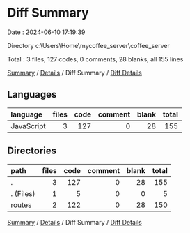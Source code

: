 # Diff Summary

Date : 2024-06-10 17:19:39

Directory c:\\Users\\Home\\mycoffee_server\\coffee_server

Total : 3 files,  127 codes, 0 comments, 28 blanks, all 155 lines

[Summary](results.md) / [Details](details.md) / Diff Summary / [Diff Details](diff-details.md)

## Languages
| language | files | code | comment | blank | total |
| :--- | ---: | ---: | ---: | ---: | ---: |
| JavaScript | 3 | 127 | 0 | 28 | 155 |

## Directories
| path | files | code | comment | blank | total |
| :--- | ---: | ---: | ---: | ---: | ---: |
| . | 3 | 127 | 0 | 28 | 155 |
| . (Files) | 1 | 5 | 0 | 0 | 5 |
| routes | 2 | 122 | 0 | 28 | 150 |

[Summary](results.md) / [Details](details.md) / Diff Summary / [Diff Details](diff-details.md)